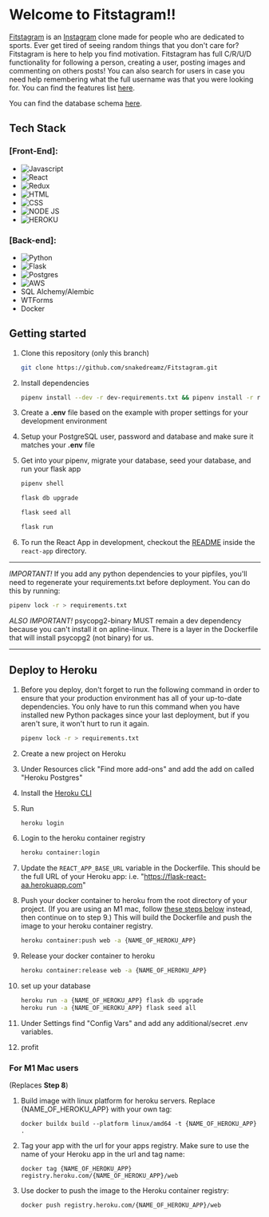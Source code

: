 # Welcome to Fitstagram!!

[Fitstagram](https://fitstagramir.herokuapp.com/) is an [Instagram](https://www.instagram.com/) clone made for people who are dedicated to sports. Ever get tired of seeing random things that you don't care for? Fitstagram is here to help you find motivation. Fitstagram has full C/R/U/D functionality for following a person, creating a user, posting images and commenting on others posts! You can also search for users in case you need help remembering what the full username was that you were looking for. You can find the features list [here](https://github.com/snakedreamz/Fitstagram/wiki/Feature-List).


You can find the database schema [here](https://github.com/snakedreamz/Fitstagram/wiki/Database-Schema).

## Tech Stack
 
 
 ### [Front-End]:
 * ![Javascript](https://img.shields.io/badge/JavaScript-F7DF1E?style=for-the-badge&logo=javascript&logoColor=black)
 * ![React](https://img.shields.io/badge/React-20232A?style=for-the-badge&logo=react&logoColor=61DAFB)
 * ![Redux](https://img.shields.io/badge/Redux-593D88?style=for-the-badge&logo=redux&logoColor=white)
 * ![HTML](https://img.shields.io/badge/HTML-239120?style=for-the-badge&logo=html5&logoColor=white)
 * ![CSS](https://img.shields.io/badge/CSS-239120?&style=for-the-badge&logo=css3&logoColor=white)
 * ![NODE JS](https://img.shields.io/badge/Node.js-43853D?style=for-the-badge&logo=node.js&logoColor=white)
 * ![HEROKU](https://img.shields.io/badge/Heroku-430098?style=for-the-badge&logo=heroku&logoColor=white)

 ### [Back-end]:
 * ![Python](https://img.shields.io/badge/Python-14354C?style=for-the-badge&logo=python&logoColor=white)
 * ![Flask](https://img.shields.io/badge/Flask-000000?style=for-the-badge&logo=flask&logoColor=white)
 * ![Postgres](https://img.shields.io/badge/PostgreSQL-316192?style=for-the-badge&logo=postgresql&logoColor=white)
 * ![AWS](https://img.shields.io/badge/Amazon_AWS-232F3E?style=for-the-badge&logo=amazon-aws&logoColor=white)
 * SQL Alchemy/Alembic
 * WTForms
 * Docker


## Getting started

1. Clone this repository (only this branch)

   ```bash
   git clone https://github.com/snakedreamz/Fitstagram.git
   ```

2. Install dependencies

      ```bash
      pipenv install --dev -r dev-requirements.txt && pipenv install -r requirements.txt
      ```

3. Create a **.env** file based on the example with proper settings for your
   development environment
4. Setup your PostgreSQL user, password and database and make sure it matches your **.env** file

5. Get into your pipenv, migrate your database, seed your database, and run your flask app

   ```bash
   pipenv shell
   ```

   ```bash
   flask db upgrade
   ```

   ```bash
   flask seed all
   ```

   ```bash
   flask run
   ```

6. To run the React App in development, checkout the [README](./react-app/README.md) inside the `react-app` directory.

***
*IMPORTANT!*
   If you add any python dependencies to your pipfiles, you'll need to regenerate your requirements.txt before deployment.
   You can do this by running:

   ```bash
   pipenv lock -r > requirements.txt
   ```

*ALSO IMPORTANT!*
   psycopg2-binary MUST remain a dev dependency because you can't install it on apline-linux.
   There is a layer in the Dockerfile that will install psycopg2 (not binary) for us.
***

## Deploy to Heroku

1. Before you deploy, don't forget to run the following command in order to
ensure that your production environment has all of your up-to-date
dependencies. You only have to run this command when you have installed new
Python packages since your last deployment, but if you aren't sure, it won't
hurt to run it again.

   ```bash
   pipenv lock -r > requirements.txt
   ```

2. Create a new project on Heroku
3. Under Resources click "Find more add-ons" and add the add on called "Heroku Postgres"
4. Install the [Heroku CLI](https://devcenter.heroku.com/articles/heroku-command-line)
5. Run

   ```bash
   heroku login
   ```

6. Login to the heroku container registry

   ```bash
   heroku container:login
   ```

7. Update the `REACT_APP_BASE_URL` variable in the Dockerfile.
   This should be the full URL of your Heroku app: i.e. "https://flask-react-aa.herokuapp.com"
8. Push your docker container to heroku from the root directory of your project.
   (If you are using an M1 mac, follow [these steps below](#for-m1-mac-users) instead, then continue on to step 9.)
   This will build the Dockerfile and push the image to your heroku container registry.

   ```bash
   heroku container:push web -a {NAME_OF_HEROKU_APP}
   ```

9. Release your docker container to heroku

      ```bash
      heroku container:release web -a {NAME_OF_HEROKU_APP}
      ```

10. set up your database

      ```bash
      heroku run -a {NAME_OF_HEROKU_APP} flask db upgrade
      heroku run -a {NAME_OF_HEROKU_APP} flask seed all
      ```

11. Under Settings find "Config Vars" and add any additional/secret .env
variables.

12. profit

### For M1 Mac users

(Replaces **Step 8**)

1. Build image with linux platform for heroku servers. Replace
{NAME_OF_HEROKU_APP} with your own tag:

   ```bash=
   docker buildx build --platform linux/amd64 -t {NAME_OF_HEROKU_APP} .
   ```

2. Tag your app with the url for your apps registry. Make sure to use the name
of your Heroku app in the url and tag name:

   ```bash=2
   docker tag {NAME_OF_HEROKU_APP} registry.heroku.com/{NAME_OF_HEROKU_APP}/web
   ```

3. Use docker to push the image to the Heroku container registry:

   ```bash=3
   docker push registry.heroku.com/{NAME_OF_HEROKU_APP}/web
   ```
